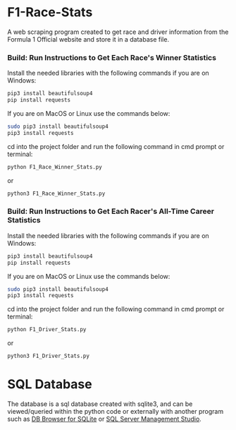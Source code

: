 # F1-Race-Stats
A web scraping program created to get race and driver information from the Formula 1 Official website and store it in a database file.

### Build: Run Instructions to Get Each Race's Winner Statistics

Install the needed libraries with the following commands if you are on Windows:
```bash
pip3 install beautifulsoup4
pip install requests
```

If you are on MacOS or Linux use the commands below:
```bash
sudo pip3 install beautifulsoup4
pip3 install requests
```

cd into the project folder and run the following command in cmd prompt or terminal:
```bash
python F1_Race_Winner_Stats.py
```
or
```bash
python3 F1_Race_Winner_Stats.py
```

### Build: Run Instructions to Get Each Racer's All-Time Career Statistics

Install the needed libraries with the following commands if you are on Windows:
```bash
pip3 install beautifulsoup4
pip install requests
```

If you are on MacOS or Linux use the commands below:
```bash
sudo pip3 install beautifulsoup4
pip3 install requests
```

cd into the project folder and run the following command in cmd prompt or terminal:
```bash
python F1_Driver_Stats.py
```
or
```bash
python3 F1_Driver_Stats.py
```

# SQL Database
The database is a sql database created with sqlite3, and can be viewed/queried within the python code or externally with another program such as [DB Browser for SQLite](https://sqlitebrowser.org/) or [SQL Server Management Studio](https://learn.microsoft.com/en-us/ssms/download-sql-server-management-studio-ssms).

